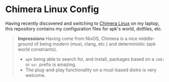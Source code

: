 # Chimera Linux Config

Having recently discovered and switching to [Chimera Linux](https://chimera-linux.org/) on my laptop, this repository contains
my configuration files for apk's world, dotfiles, etc.

> **Impressions**
> Having come from NixOS, Chimera is a nice middle-ground of being modern (musl, clang, etc.) and deterministic (apk world constriants).
> - `apk` being able to search for, and install, packages based on a `cmd:` or `so:` prefix is amazing.
> - The plug-and-play functionality on a musl-based distro is very welcome.
